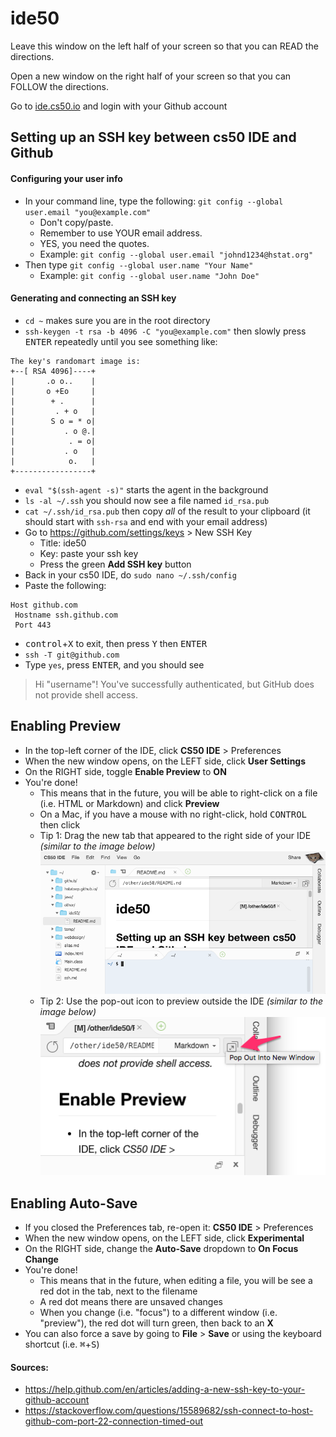 # ide50

Leave this window on the left half of your screen so that you can READ the directions.  

Open a new window on the right half of your screen so that you can FOLLOW the directions.

Go to [ide.cs50.io](https://ide.cs50.io/) and login with your Github account

## Setting up an SSH key between cs50 IDE and Github

#### Configuring your user info
* In your command line, type the following: `git config --global user.email "you@example.com"`
  * Don't copy/paste.
  * Remember to use YOUR email address.
  * YES, you need the quotes.
  * Example: `git config --global user.email "johnd1234@hstat.org"`
* Then type `git config --global user.name "Your Name"`
  * Example: `git config --global user.name "John Doe"`

#### Generating and connecting an SSH key
* `cd ~` makes sure you are in the root directory
* `ssh-keygen -t rsa -b 4096 -C "you@example.com"` then slowly press <kbd>ENTER</kbd> repeatedly until you see something like:
```
The key's randomart image is:
+--[ RSA 4096]----+
|       .o o..    |
|       o +Eo     |
|        + .      |
|         . + o   |
|        S o = * o|
|           . o @.|
|            . = o|
|           . o   |
|            o.   |
+-----------------+
```
* `eval "$(ssh-agent -s)"` starts the agent in the background
* `ls -al ~/.ssh` you should now see a file named `id_rsa.pub`
* `cat ~/.ssh/id_rsa.pub` then copy _all_ of the result to your clipboard (it should start with `ssh-rsa` and end with your email address)
* Go to https://github.com/settings/keys > New SSH Key
  * Title: ide50
  * Key: paste your ssh key
  * Press the green **Add SSH key** button
* Back in your cs50 IDE, do `sudo nano ~/.ssh/config`
* Paste the following:
```
Host github.com
 Hostname ssh.github.com
 Port 443
```
* <kbd>control</kbd>+<kbd>X</kbd> to exit, then press <kbd>Y</kbd> then <kbd>ENTER</kbd>
* `ssh -T git@github.com`
* Type `yes`, press <kbd>ENTER</kbd>, and you should see
> Hi "username"! You've successfully authenticated, but GitHub does not provide shell access.

## Enabling Preview
* In the top-left corner of the IDE, click **CS50 IDE** > Preferences
* When the new window opens, on the LEFT side, click **User Settings**
* On the RIGHT side, toggle **Enable Preview** to **ON**
* You're done!
  * This means that in the future, you will be able to right-click on a file (i.e. HTML or Markdown) and click **Preview**
  * On a Mac, if you have a mouse with no right-click, hold <kbd>CONTROL</kbd> then click
  * Tip 1: Drag the new tab that appeared to the right side of your IDE _(similar to the image below)_
![](preview-in.png)
  * Tip 2: Use the pop-out icon to preview outside the IDE _(similar to the image below)_
![](preview-out.png)

## Enabling Auto-Save
* If you closed the Preferences tab, re-open it: **CS50 IDE** > Preferences
* When the new window opens, on the LEFT side, click **Experimental**
* On the RIGHT side, change the **Auto-Save** dropdown to **On Focus Change**
* You're done!
  * This means that in the future, when editing a file, you will be see a red dot in the tab, next to the filename
  * A red dot means there are unsaved changes
  * When you change (i.e. "focus") to a different window (i.e. "preview"), the red dot will turn green, then back to an **X**
* You can also force a save by going to **File** > **Save** or using the keyboard shortcut (i.e. <kbd>⌘</kbd>+<kbd>S</kbd>)

#### Sources:
* https://help.github.com/en/articles/adding-a-new-ssh-key-to-your-github-account
* https://stackoverflow.com/questions/15589682/ssh-connect-to-host-github-com-port-22-connection-timed-out
